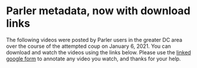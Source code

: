 # Parler metadata, now with download links

The following videos were posted by Parler users in the greater DC area over the course of the attempted coup on January 6, 2021. You can download and watch the videos using the links below. Please use the [linked google form](https://docs.google.com/forms/d/e/1FAIpQLSfrxlGRjSUDvGISzlcWcvnDJzz0bZgCZRACkIFvVzwJ1hpDlA/viewform?usp=sf_link) to annotate any video you watch, and thanks for your help. 

